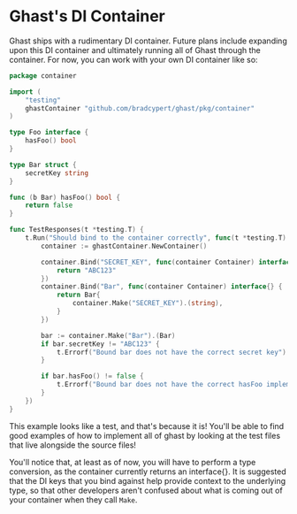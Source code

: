 # Ghast's DI Container

Ghast ships with a rudimentary DI container. Future plans include expanding upon this DI container and ultimately running all of Ghast through the container. For now, you can work with your own DI container like so:

```go
package container

import (
	"testing"
	ghastContainer "github.com/bradcypert/ghast/pkg/container"
)

type Foo interface {
	hasFoo() bool
}

type Bar struct {
	secretKey string
}

func (b Bar) hasFoo() bool {
	return false
}

func TestResponses(t *testing.T) {
	t.Run("Should bind to the container correctly", func(t *testing.T) {
		container := ghastContainer.NewContainer()

		container.Bind("SECRET_KEY", func(container Container) interface{} {
			return "ABC123"
		})
		container.Bind("Bar", func(container Container) interface{} {
			return Bar{
				container.Make("SECRET_KEY").(string),
			}
		})

		bar := container.Make("Bar").(Bar)
		if bar.secretKey != "ABC123" {
			t.Errorf("Bound bar does not have the correct secret key")
		}

		if bar.hasFoo() != false {
			t.Errorf("Bound bar does not have the correct hasFoo implementation")
		}
	})
}
```

This example looks like a test, and that's because it is! You'll be able to find good examples of how to implement all of ghast by looking at the test files that live alongside the source files!

You'll notice that, at least as of now, you will have to perform a type conversion, as the container currently returns an interface{}. It is suggested that the DI keys that you bind against help provide context to the underlying type, so that other developers aren't confused about what is coming out of your container when they call `Make`.